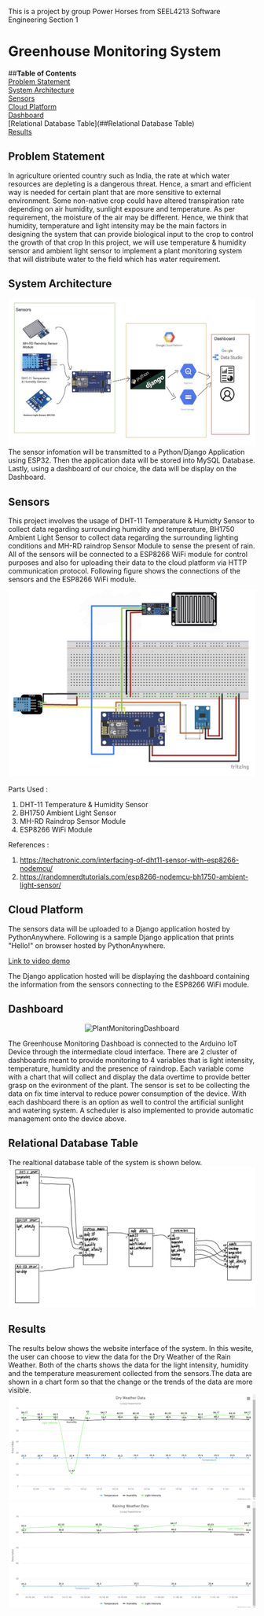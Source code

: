 This is a project by group Power Horses from SEEL4213 Software Engineering Section 1

# Greenhouse Monitoring System
##**Table of Contents**  
[Problem Statement](#Problem-Statement)  
[System Architecture](#System-Architecture)   
[Sensors](#Sensors)  
[Cloud Platform](#Cloud-Platform)  
[Dashboard](#Dashboard)  
[Relational Database Table](##Relational Database Table)  
[Results](##Results)  
  

## Problem Statement
In agriculture oriented country such as India, the rate at which water resources are depleting is a dangerous threat. Hence, a smart and efficient way is needed for certain plant that are more sensitive to external environment. Some non-native crop could have altered transpiration rate depending on air humidity, sunlight exposure and temperature.
As per requirement, the moisture of the air may be different. Hence, we think that humidity, temperature and light intensity may be the main factors in designing the system that can provide biological input to the crop to control the growth of that crop
In this project, we will use temperature & humidity sensor and ambient light sensor to implement a plant monitoring system that will distribute water to the field which has water requirement.

## System Architecture
![schematic](/images/archi.jpg)
The sensor infomation will be transmitted to a Python/Django Application using ESP32. Then the application data will be stored into MySQL Database. Lastly, using a dashboard of our choice, the data will be display on the Dashboard.

## Sensors
This project involves the usage of DHT-11 Temperature & Humidty Sensor to collect data regarding surrounding humidity and temperature, BH1750 Ambient Light Sensor to collect data regarding the surrounding lighting conditions and MH-RD raindrop Sensor Module to sense the present of rain. All of the sensors will be connected to a ESP8266 WiFi module for control purposes and also for uploading their data to the cloud platform via HTTP communication protocol. Following figure shows the connections of the sensors and the ESP8266 WiFi module.  

![schematic](/images/schematic.jpg)

Parts Used :  
1. DHT-11 Temperature & Humidity Sensor
2. BH1750 Ambient Light Sensor
3. MH-RD Raindrop Sensor Module
4. ESP8266 WiFi Module  

References : 
1. https://techatronic.com/interfacing-of-dht11-sensor-with-esp8266-nodemcu/
2. https://randomnerdtutorials.com/esp8266-nodemcu-bh1750-ambient-light-sensor/

## Cloud Platform
The sensors data will be uploaded to a Django application hosted by PythonAnywhere. Following is a sample Django application that prints "Hello!" on browser hosted by PythonAnywhere.  
  
[Link to video demo](https://youtu.be/fbEuLwPSxxY)  
  

The Django application hosted will be displaying the dashboard containing the information from the sensors connecting to the ESP8266 WiFi module.  

## Dashboard 

<p align="center">
  <img src="https://user-images.githubusercontent.com/83630228/204231158-b9610a2b-2a21-4fd5-b2ed-c2791a1343a8.png" alt="PlantMonitoringDashboard"/>
</p>

   The Greenhouse Monitoring Dashboad is connected to the Arduino IoT Device through the intermediate cloud interface. There are 2 cluster of dashboards meant to provide monitoring to 4 variables that is light intensity, temperature, humidity and the presence of raindrop. Each variable come with a chart that will collect and display the data overtime to provide better grasp on the evironment of the plant. The sensor is set to be collecting the data on fix time interval to reduce power consumption of the device.
   With each dashboard there is an option as well to control the artificial sunlight and watering system. A scheduler is also implemented to provide automatic management onto the device above.

## Relational Database Table
The realtional database table of the system is shown below.
![schematic](/images/dbmstable.jpg)

## Results
The results below shows the website interface of the system. In this wesite, the user can choose to view the data for the Dry Weather of the Rain Weather. Both of the charts shows the data for the light intensity, humidity and the temperature measurement collected from the sensors.The data are shown in a chart form so that the change or the trends of the data are more visible.  
![schematic](/images/dryweather.png)
![schematic](/images/rainningweather.png)
